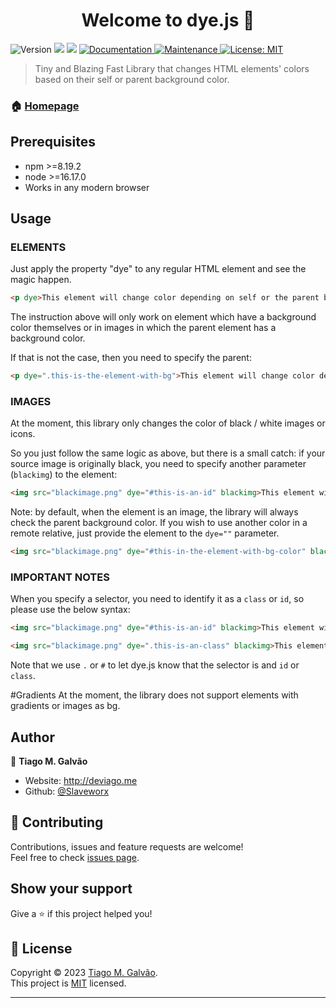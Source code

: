 <h1 align="center">Welcome to dye.js 👋</h1>
<p>
  <img alt="Version" src="https://img.shields.io/badge/version-0.4-blue.svg?cacheSeconds=2592000" />
  <img src="https://img.shields.io/badge/npm-%3E%3D8.19.2-blue.svg" />
  <img src="https://img.shields.io/badge/node-%3E%3D16.17.0-blue.svg" />
  <a href="https://github.com/Slaveworx/dye.js#readme" target="_blank">
    <img alt="Documentation" src="https://img.shields.io/badge/documentation-yes-brightgreen.svg" />
  </a>
  <a href="https://github.com/Slaveworx/dye.js/graphs/commit-activity" target="_blank">
    <img alt="Maintenance" src="https://img.shields.io/badge/Maintained%3F-yes-green.svg" />
  </a>
  <a href="https://github.com/Slaveworx/dye.js/stable/LICENSE" target="_blank">
    <img alt="License: MIT" src="https://img.shields.io/github/license/Slaveworx/dye.js/stable/" />
  </a>
</p>

> Tiny and Blazing Fast Library that changes HTML elements' colors based on their self or parent background color.

### 🏠 [Homepage](https://deviago.me)

## Prerequisites

- npm >=8.19.2
- node >=16.17.0
- Works in any modern browser

## Usage

### ELEMENTS
Just apply the property "dye" to any regular HTML element and see the magic happen.


```html
<p dye>This element will change color depending on self or the parent background color</p>
```

The instruction above will only work on element which have a background color themselves or in images in which the parent element has a background color.

If that is not the case, then you need to specify the parent:

```html
<p dye=".this-is-the-element-with-bg">This element will change color depending on the provided element's background color</p>
```

### IMAGES

At the moment, this library only changes the color of black / white images or icons.

So you just follow the same logic as above, but there is a small catch: if your source image is originally black, you need to specify another parameter (`blackimg`) to the element:
```html
<img src="blackimage.png" dye="#this-is-an-id" blackimg>This element will change color depending on the parent background color</img>
```

Note: by default, when the element is an image, the library will always check the parent background color. If you wish to use another color in a remote relative, just provide the element to the `dye=""` parameter.

```html
<img src="blackimage.png" dye="#this-in-the-element-with-bg-color" blackimg>This element will change color depending on the parent background color</img>
```

### IMPORTANT NOTES
When you specify a selector, you need to identify it as a `class` or `id`, so please use the below syntax:

```html
<img src="blackimage.png" dye="#this-is-an-id" blackimg>This element will change color depending on the parent background color</img>
```

```html
<img src="blackimage.png" dye=".this-is-an-class" blackimg>This element will change color depending on the parent background color</img>
```

Note that we use `.` or `#` to let dye.js know that the selector is and `id` or `class`.

#Gradients
At the moment, the library does not support elements with gradients or images as bg.


## Author

👤 **Tiago M. Galvão**

- Website: http://deviago.me
- Github: [@Slaveworx](https://github.com/Slaveworx)

## 🤝 Contributing

Contributions, issues and feature requests are welcome!<br />Feel free to check [issues page](https://github.com/Slaveworx/dye.js/issues).

## Show your support

Give a ⭐️ if this project helped you!

## 📝 License

Copyright © 2023 [Tiago M. Galvão](https://github.com/Slaveworx).<br />
This project is [MIT](https://github.com/Slaveworx/dye.js/blob/master/LICENSE) licensed.

---
